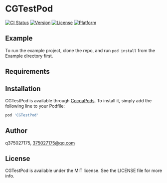 # CGTestPod

[![CI Status](http://img.shields.io/travis/q375027175/CGTestPod.svg?style=flat)](https://travis-ci.org/q375027175/CGTestPod)
[![Version](https://img.shields.io/cocoapods/v/CGTestPod.svg?style=flat)](http://cocoapods.org/pods/CGTestPod)
[![License](https://img.shields.io/cocoapods/l/CGTestPod.svg?style=flat)](http://cocoapods.org/pods/CGTestPod)
[![Platform](https://img.shields.io/cocoapods/p/CGTestPod.svg?style=flat)](http://cocoapods.org/pods/CGTestPod)

## Example

To run the example project, clone the repo, and run `pod install` from the Example directory first.

## Requirements

## Installation

CGTestPod is available through [CocoaPods](http://cocoapods.org). To install
it, simply add the following line to your Podfile:

```ruby
pod 'CGTestPod'
```

## Author

q375027175, 375027175@qq.com

## License

CGTestPod is available under the MIT license. See the LICENSE file for more info.
